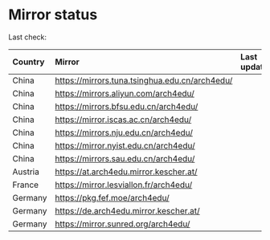 <script src="./time.js"></script>
# Mirror status
Last check: <script type="text/javascript">localize(1698272181.2320886);</script>

|Country|Mirror|Last update|
|:------|:-----|:----------|
|China|https://mirrors.tuna.tsinghua.edu.cn/arch4edu/|<script type="text/javascript">localize(1698258588);</script>|
|China|https://mirrors.aliyun.com/arch4edu/|<script type="text/javascript">localize(1698258588);</script>|
|China|https://mirrors.bfsu.edu.cn/arch4edu/|<script type="text/javascript">localize(1698258588);</script>|
|China|https://mirror.iscas.ac.cn/arch4edu/|<script type="text/javascript">localize(1698215887);</script>|
|China|https://mirrors.nju.edu.cn/arch4edu/|<script type="text/javascript">localize(1698172356);</script>|
|China|https://mirror.nyist.edu.cn/arch4edu/|<script type="text/javascript">localize(1698215887);</script>|
|China|https://mirrors.sau.edu.cn/arch4edu/|<script type="text/javascript">localize(1698258588);</script>|
|Austria|https://at.arch4edu.mirror.kescher.at/|<script type="text/javascript">localize(1698258588);</script>|
|France|https://mirror.lesviallon.fr/arch4edu/|<script type="text/javascript">localize(1698215887);</script>|
|Germany|https://pkg.fef.moe/arch4edu/|<script type="text/javascript">localize(1698258588);</script>|
|Germany|https://de.arch4edu.mirror.kescher.at/|<script type="text/javascript">localize(1698258588);</script>|
|Germany|https://mirror.sunred.org/arch4edu/|<script type="text/javascript">localize(1698258588);</script>|

<script src="./tablefilter/tablefilter.js"></script>
<script src="./table.js"></script>